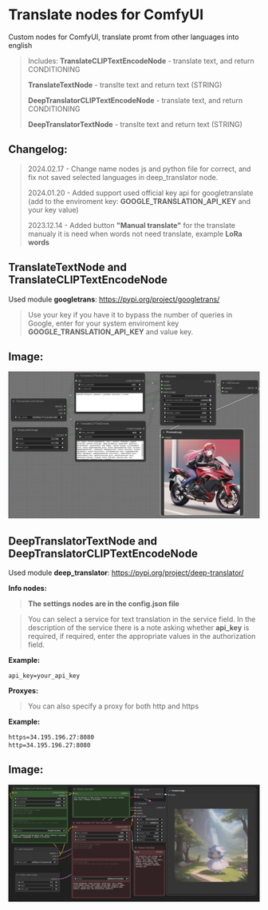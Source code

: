 # Translate nodes for ComfyUI

Custom nodes for ComfyUI, translate promt from other languages into english

> Includes:
> **TranslateCLIPTextEncodeNode** - translate text, and return CONDITIONING
>
> **TranslateTextNode** - translte text and return text (STRING)
>
> **DeepTranslatorCLIPTextEncodeNode** - translate text, and return CONDITIONING
>
> **DeepTranslatorTextNode** - translte text and return text (STRING)

## Changelog:

> 2024.02.17 - Change name nodes js and python file for correct, and fix not saved selected languages in deep_translator node.
>
> 2024.01.20 - Added support used official key api for googletranslate (add to the enviroment key: **GOOGLE_TRANSLATION_API_KEY** and your key value)
>
> 2023.12.14 - Added button **"Manual translate"** for the translate manualy it is need when words not need translate, example **LoRa words**

## TranslateTextNode and TranslateCLIPTextEncodeNode

Used module **googletrans**: https://pypi.org/project/googletrans/

> Use your key if you have it to bypass the number of queries in Google, enter for your system enviroment key **GOOGLE_TRANSLATION_API_KEY** and value key.

## Image:

![TranslateCLIPTextEncodeNode](https://github.com/AlekPet/ComfyUI_Custom_Nodes_AlekPet/raw/master/TranslateNode/image_Google_Translate_Node.jpg)

## DeepTranslatorTextNode and DeepTranslatorCLIPTextEncodeNode

Used module **deep_translator**: https://pypi.org/project/deep-translator/

**Info nodes:**

> **The settings nodes are in the config.json file**

> You can select a service for text translation in the service field. In the description of the service there is a note asking whether **api_key** is required, if required, enter the appropriate values in the authorization field.

**Example:**

```
api_key=your_api_key
```

**Proxyes:**

> You can also specify a proxy for both http and https

**Example:**

```
https=34.195.196.27:8080
http=34.195.196.27:8080
```

## Image:

![DeepTranslatorCLIPTextEncodeNode](https://github.com/AlekPet/ComfyUI_Custom_Nodes_AlekPet/raw/master/TranslateNode/image_DeepTranslator_Node.jpg)
